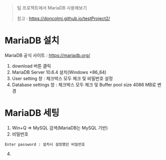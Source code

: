 > 팀 프로젝트에서 MariaDB 사용해보기
> 
> 참고 : https://doncolmi.github.io/testProject2/

# MariaDB 설치

MariaDB 공식 사이트 : https://mariadb.org/
 1. download 버튼 클릭
 2. MariaDB Server 10.6.4 설치(Windows ×86_64)
 3. User setting 창 : 체크박스 모두 체크 및 비밀번호 설정
 4. Database settings 창 : 체크박스 모두 체크 및 Buffer pool size 4086 MB로 변경

# MariaDB 세팅

1. Win+Q => MySQL 검색(MariaDB는 MySQL 기반)
2. 비밀번호
```
Enter password : 설치시 설정했던 비밀번호
```
4. 

